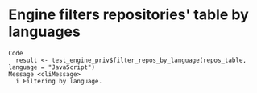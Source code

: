 # Engine filters repositories' table by languages

    Code
      result <- test_engine_priv$filter_repos_by_language(repos_table, language = "JavaScript")
    Message <cliMessage>
      i Filtering by language.


